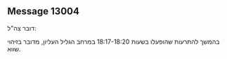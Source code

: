 ## Message 13004

דובר צה"ל:

בהמשך להתרעות שהופעלו בשעות 18:17-18:20 במרחב הגליל העליון, מדובר בזיהוי שווא.

